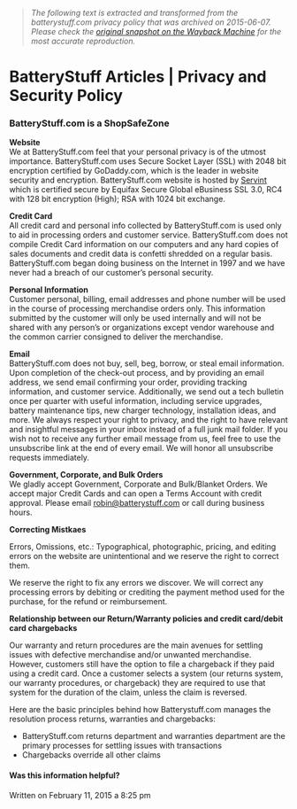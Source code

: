 > *The following text is extracted and transformed from the batterystuff.com privacy policy that was archived on 2015-06-07. Please check the [original snapshot on the Wayback Machine](https://web.archive.org/web/20150607181439id_/http%3A//www.batterystuff.com/kb/policies-and-procedures/privacy-and-security-guarantee.html) for the most accurate reproduction.*

# BatteryStuff Articles | Privacy and Security Policy

[](https://web.archive.org/images/knowledge-base/Privacy-Security-Policy.jpg)

### BatteryStuff.com is a ShopSafeZone

**Website**  
We at BatteryStuff.com feel that your personal privacy is of the utmost importance. BatteryStuff.com uses Secure Socket Layer (SSL) with 2048 bit encryption certified by GoDaddy.com, which is the leader in website security and encryption. BatteryStuff.com website is hosted by [Servint](https://www.servint.net/) which is certified secure by Equifax Secure Global eBusiness SSL 3.0, RC4 with 128 bit encryption (High); RSA with 1024 bit exchange.

**Credit Card**  
All credit card and personal info collected by BatteryStuff.com is used only to aid in processing orders and customer service. BatteryStuff.com does not compile Credit Card information on our computers and any hard copies of sales documents and credit data is confetti shredded on a regular basis. BatteryStuff.com began doing business on the Internet in 1997 and we have never had a breach of our customer’s personal security.

**Personal Information**  
Customer personal, billing, email addresses and phone number will be used in the course of processing merchandise orders only. This information submitted by the customer will only be used internally and will not be shared with any person’s or organizations except vendor warehouse and the common carrier consigned to deliver the merchandise.

**Email**  
BatteryStuff.com does not buy, sell, beg, borrow, or steal email information. Upon completion of the check-out process, and by providing an email address, we send email confirming your order, providing tracking information, and customer service. Additionally, we send out a tech bulletin once per quarter with useful information, including service upgrades, battery maintenance tips, new charger technology, installation ideas, and more. We always respect your right to privacy, and the right to have relevant and insightful messages in your inbox instead of a full junk mail folder. If you wish not to receive any further email message from us, feel free to use the unsubscribe link at the end of every email. We will honor all unsubscribe requests immediately.

**Government, Corporate, and Bulk Orders**  
We gladly accept Government, Corporate and Bulk/Blanket Orders. We accept major Credit Cards and can open a Terms Account with credit approval. Please email [robin@batterystuff.com](mailto:robin@batterystuff.com) or call during business hours.

**Correcting Mistkaes**

Errors, Omissions, etc.: Typographical, photographic, pricing, and editing errors on the website are unintentional and we reserve the right to correct them.

We reserve the right to fix any errors we discover. We will correct any processing errors by debiting or crediting the payment method used for the purchase, for the refund or reimbursement.

**Relationship between our Return/Warranty policies and credit card/debit card chargebacks**

Our warranty and return procedures are the main avenues for settling issues with defective merchandise and/or unwanted merchandise. However, customers still have the option to file a chargeback if they paid using a credit card. Once a customer selects a system (our returns system, our warranty procedures, or chargeback) they are required to use that system for the duration of the claim, unless the claim is reversed.

Here are the basic principles behind how Batterystuff.com manages the resolution process returns, warranties and chargebacks:

  * BatteryStuff.com returns department and warranties department are the primary processes for settling issues with transactions
  * Chargebacks override all other claims



#### Was this information helpful?

  


Written on February 11, 2015 a 8:25 pm 
